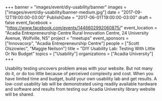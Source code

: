 +++
banner = "images/event/diy-usability/banner"
images = ["images/event/diy-usability/banner-medium.jpg"]
date = "2017-09-12T19:00:00-03:00"
PublishDate = "2017-06-01T19:00:00-03:00"
draft = false
event_facebook = "https://www.facebook.com/events/1446602992060875/"
event_location = "Acadia Entrepreneurship Centre Rural Innovation Centre, 24 University Avenue, Wolfville, NS"
project = "meetups"
event_sponsors = ["Innovacorp", "Acadia Entrepreneurship Centre"]
people = ["Scott Olszowiec", "Maggie Neilson"]
title = "DIY Usability Lab: Testing With Little Or No Budget"
topics = ["Usability"]
organizations = ["Acadia University"]
+++

Usability testing uncovers problem areas with your website. But not many do it, or do too little because of perceived complexity and cost. When you have limited time and budget, build your own usability lab and get results. A low-cost usability lab will be demonstrated using readily available hardware and software and results from testing our Acadia University library website will be shared.
